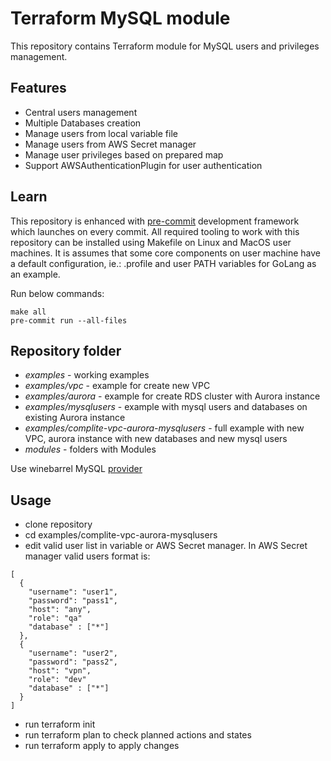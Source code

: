 # Terraform MySQL module

This repository contains Terraform module for MySQL users and privileges management.

## Features

* Central users management
* Multiple Databases creation
* Manage users from local variable file
* Manage users from AWS Secret manager
* Manage user privileges based on prepared map
* Support AWSAuthenticationPlugin for user authentication


## Learn

This repository is enhanced with [pre-commit](https://pre-commit.com/) development framework which launches on every
commit. All required tooling to work with this repository can be installed using Makefile on Linux and MacOS user
machines. It is assumes that some core components on user machine have a default configuration, ie.: .profile and
user PATH variables for GoLang as an example.

Run below commands:

```
make all
pre-commit run --all-files
```


## Repository folder
* *examples* - working examples
* *examples/vpc* - example for create new VPC
* *examples/aurora* - example for create RDS cluster with Aurora instance
* *examples/mysqlusers* - example with mysql users and databases on existing Aurora instance
* *examples/complite-vpc-aurora-mysqlusers* - full example with new VPC, aurora instance with new databases and new mysql users
* *modules* - folders with Modules

Use winebarrel MySQL [provider](https://registry.terraform.io/providers/winebarrel/mysql/1.10.5)

## Usage
- clone repository
- cd  examples/complite-vpc-aurora-mysqlusers
- edit valid user list in variable or AWS Secret manager. In AWS Secret manager valid users format is:

```
[
  {
    "username": "user1",
    "password": "pass1",
    "host": "any",
    "role": "qa"
    "database" : ["*"]
  },
  {
    "username": "user2",
    "password": "pass2",
    "host": "vpn",
    "role": "dev"
    "database" : ["*"]
  }
]
```
- run terraform init
- run terraform plan to check planned actions and states
- run terraform apply to apply changes